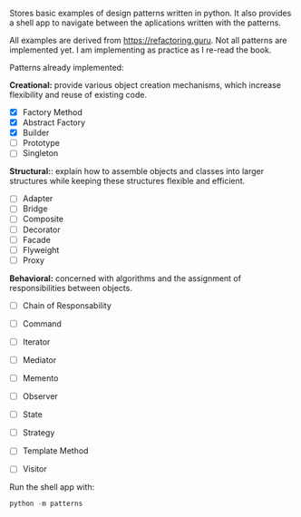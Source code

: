 Stores basic examples of design patterns written in python.
It also provides a shell app to navigate between the aplications written with the patterns.

All examples are derived from https://refactoring.guru. Not all patterns are implemented yet.
I am implementing as practice as I re-read the book.

Patterns already implemented:

**Creational:**
provide various object creation mechanisms, which increase flexibility and reuse of existing code.
- [x] Factory Method
- [x] Abstract Factory
- [x] Builder
- [ ] Prototype
- [ ] Singleton

**Structural:**:
explain how to assemble objects and classes into larger structures while keeping these structures flexible and efficient.
- [ ] Adapter
- [ ] Bridge
- [ ] Composite
- [ ] Decorator
- [ ] Facade
- [ ] Flyweight
- [ ] Proxy

**Behavioral:**
concerned with algorithms and the assignment of responsibilities between objects.
- [ ] Chain of Responsability
- [ ] Command
- [ ] Iterator
- [ ] Mediator
- [ ] Memento
- [ ] Observer
- [ ] State
- [ ] Strategy
- [ ] Template Method
- [ ] Visitor


Run the shell app with:    
```python
python -m patterns
```
